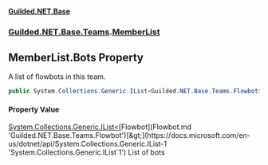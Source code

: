 #### [Guilded.NET.Base](Guilded_NET_Base.md 'Guilded.NET.Base')
### [Guilded.NET.Base.Teams](Guilded_NET_Base.md#Guilded_NET_Base_Teams 'Guilded.NET.Base.Teams').[MemberList](MemberList.md 'Guilded.NET.Base.Teams.MemberList')
## MemberList.Bots Property
A list of flowbots in this team.  
```csharp
public System.Collections.Generic.IList<Guilded.NET.Base.Teams.Flowbot> Bots { get; set; }
```
#### Property Value
[System.Collections.Generic.IList&lt;](https://docs.microsoft.com/en-us/dotnet/api/System.Collections.Generic.IList-1 'System.Collections.Generic.IList`1')[Flowbot](Flowbot.md 'Guilded.NET.Base.Teams.Flowbot')[&gt;](https://docs.microsoft.com/en-us/dotnet/api/System.Collections.Generic.IList-1 'System.Collections.Generic.IList`1')
List of bots
